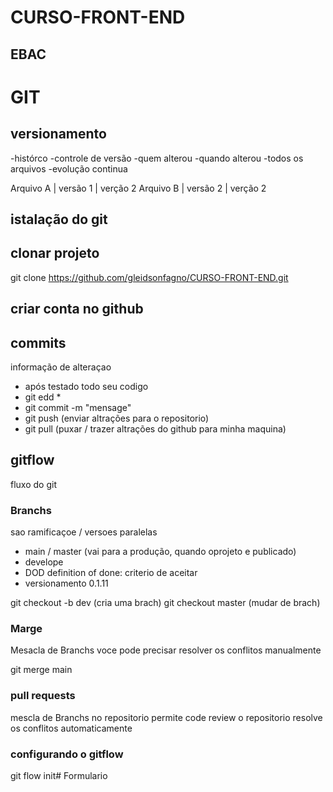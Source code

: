 # CURSO-FRONT-END
## EBAC


# GIT
## versionamento
 -histórco
 -controle de versão
 -quem alterou
 -quando alterou
 -todos os arquivos
 -evolução continua

 Arquivo A | versão 1 | verção 2
 Arquivo B | versão 2 | verção 2

 ## istalação do git

 ## clonar projeto
 git clone https://github.com/gleidsonfagno/CURSO-FRONT-END.git

 ## criar conta no github

 ## commits
 informação de alteraçao
 - após testado todo seu codigo
 - git edd *
 - git commit -m "mensage"
 - git push (enviar altrações para o repositorio)
 - git pull (puxar / trazer altrações do github para minha maquina)
 ## gitflow
 fluxo do git

 ### Branchs
 sao ramificaçoe / versoes paralelas

 - main / master (vai para a produção, quando oprojeto e publicado)
 - develope 
 - DOD definition of done: criterio de aceitar
 - versionamento 0.1.11

git checkout -b dev (cria uma brach)
git checkout master (mudar de brach)

 ### Marge
 Mesacla de Branchs
 voce pode precisar resolver os conflitos manualmente
 
 git merge main  

 ### pull requests
 mescla de Branchs no repositorio
 permite code review
 o repositorio resolve os conflitos automaticamente

 ### configurando o gitflow
 git flow init#   F o r m u l a r i o 
 
 
